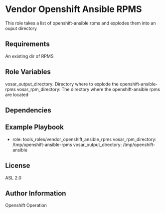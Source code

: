 Vendor Openshift Ansible RPMS
=========

This role takes a list of openshift-ansible rpms and explodes them into an ouput directory

Requirements
------------

An existing dir of RPMS

Role Variables
--------------

vosar_output_directory: Directory where to explode the openshift-ansible-rpms
vosar_rpm_directory: The directory where the openshift-ansible rpms are located

Dependencies
------------

Example Playbook
----------------

- role: tools_roles/vendor_openshift_ansible_rpms
  vosar_rpm_directory: /tmp/openshift-ansible-rpms
  vosar_output_directory: /tmp/openshift-ansible

License
-------

ASL 2.0

Author Information
------------------

Openshift Operation
